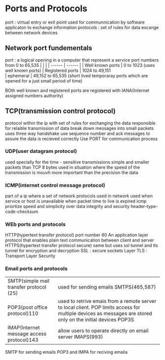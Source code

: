# Ports and Protocols
 port : virtual entry or exit point used for communnication by software applicaton to exchange information
 protocols : set of rules for data excange between network devices
 ## Network port fundementals
 port : a logical opening in a computer that represent a service
 port numbers from 0 to 65,535
|  |  |
| ------ | ------ |
| Well known ports | 0 to 1023 (uses well known ports)
| Registered ports | 1024 to 49,151   
| ephemeral | 49,152 to 65,535 (short lived temporaray ports which are opened for a just small period of time)

BOth well known and registered ports are registered with IANA(Internet assigned numbers authority)
     
## TCP(transmission control protocol)
protocol within the ip with set of rules for exchanging the data
responsible for relaible transmission of data break down  messages into small packets
uses three way handshake
use sequence number and ack messages to assure the data is recieved correctly
Use PORT for communication process 
### UDP(user datagram protocol)
used specially for the time - sensitive transmissions
simple and smaller packets than TCP 8 bytes
used in situation where the speed of the transmission is mouvh more important than the precision the data
### ICMP(internet control message protocol)
part  of a ip where a set of network protocols used in network
used when service or host is unavailable
when packet time to live is expired
icmp priortize speed and simplicity over data integrity and security
header-type-code-checksum
### WEb ports and protocols
HTTP(hypertext transfer protocol)
port number 80
An application layer protocol that enables plain text communication between client and server
HTTPS(hypertext transfer protocol secure)
same but uses ssl tunnel and tls tunnel for encryption and decryption
SSL : secure sockets Layer
TLS : Transport Layer Security
### Email ports and protocols
| |   |
| ----- | ------ |
|SMTP(simple mail transfer protocol (25)| used for sending emails SMTPS(465,587) 
|POP3(post office protocol)110 | used to retrive emais from a remote server to local client. POP limits access for multiple devices as messages are stored only on the initial devices POP3S 
|IMAP(Internet message access protocol)143| allow users to operate directly on email server IMAPS(993)
SMTP for sending emails
POP3 and IMPA for reciving emaila
  
  
  
  
  
  
  
  
  
  
  
  
  
  
  
